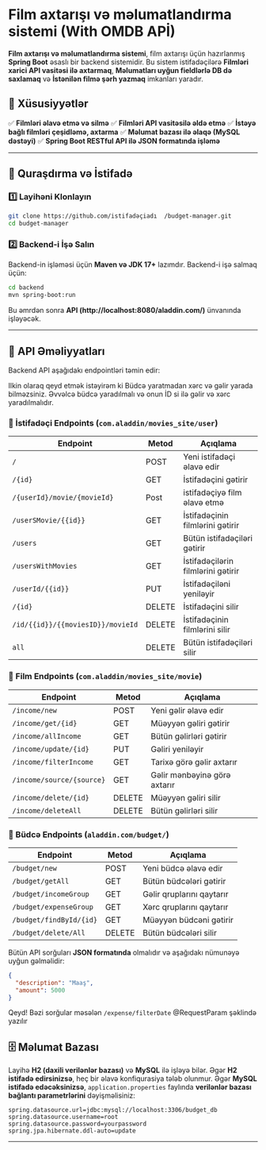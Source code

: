 # Film axtarışı və məlumatlandırma sistemi (With OMDB APİ)

**Film axtarışı və məlumatlandırma sistemi**, film axtarışı üçün hazırlanmış **Spring Boot** əsaslı bir backend sistemidir. Bu sistem istifadəçilərə **Filmləri xarici API vasitəsi ilə axtarmaq**, **Məlumatları uyğun fieldlərlə DB də saxlamaq** və **İstənilən filmə şərh yazmaq** imkanları yaradır.

## 📌 Xüsusiyyətlər
✅ **Filmləri əlavə etmə və silmə**
✅ **Filmləri API vasitəsilə əldə etmə**
✅ **İstəyə bağlı filmləri çeşidləmə, axtarma**
✅ **Məlumat bazası ilə əlaqə (MySQL dəstəyi)**
✅ **Spring Boot RESTful API ilə JSON formatında işləmə**

---

## 🚀 Quraşdırma və İstifadə
### 1️⃣ Layihəni Klonlayın
```sh
git clone https://github.com/istifadəçiadı  /budget-manager.git
cd budget-manager
```

### 2️⃣ Backend-i İşə Salın
Backend-in işləməsi üçün **Maven və JDK 17+** lazımdır. Backend-i işə salmaq üçün:
```sh
cd backend
mvn spring-boot:run
```
Bu əmrdən sonra **API (http://localhost:8080/aladdin.com/)** ünvanında işləyəcək.

---

## 🔗 API Əməliyyatları
Backend API aşağıdakı endpointləri təmin edir:

Ilkin olaraq qeyd etmək istəyirəm ki Büdcə yaratmadan xərc və gəlir yarada bilməzsiniz.
Əvvəlcə büdcə yaradılmalı və onun İD si ilə gəlir və xərc yaradılmalıdır.

### 📂 İstifadəçi Endpoints (`com.aladdin/movies_site/user`)
| Endpoint                              | Metod  | Açıqlama |
|---------------------------------------|--------|----------|
| `/`                                   | POST   | Yeni istifadəçi əlavə edir |
| `/{id}`                               | GET    | İstifadəçini gətirir |
| `/{userId}/movie/{movieId}`           | Post   | istifadəçiyə film əlavə etmə |
| `/userSMovie/{{id}}`                  | GET    | İstifadəçinin filmlərini gətirir |
| `/users`                              | GET    | Bütün istifadəçiləri gətirir |
| `/usersWithMovies`                    | GET    | İstifadəçilərin filmlərini gətirir |
| `/userId/{{id}}`                      | PUT    | İstifadəçiləni yeniləyir |
| `/{id}`                               | DELETE | İstifadəçini silir |
| `/id/{{id}}/{{moviesID}}/movieId`     | DELETE | İstifadəçinin filmlərini silir |
| `all`                                 | DELETE | Bütün istifadəçiləri silir |


### 📂 Film Endpoints (`com.aladdin/movies_site/movie`)
| Endpoint                  | Metod  | Açıqlama |
|---------------------------|--------|----------|
| `/income/new`             | POST   | Yeni gəlir əlavə edir |
| `/income/get/{id}`        | GET    | Müəyyən gəliri gətirir |
| `/income/allIncome`       | GET    | Bütün gəlirləri gətirir |
| `/income/update/{id}`     | PUT    | Gəliri yeniləyir |
| `/income/filterIncome`    | GET    | Tarixə görə gəlir axtarır |
| `/income/source/{source}` | GET    | Gəlir mənbəyinə görə axtarır |
| `/income/delete/{id}`     | DELETE | Müəyyən gəliri silir |
| `/income/deleteAll`       | DELETE | Bütün gəlirləri silir |

### 📂 Büdcə Endpoints (`aladdin.com/budget/`)
| Endpoint                  | Metod  | Açıqlama |
|---------------------------|--------|----------|
| `/budget/new`             | POST   | Yeni büdcə əlavə edir |
| `/budget/getAll`          | GET    | Bütün büdcələri gətirir |
| `/budget/incomeGroup`     | GET    | Gəlir qruplarını qaytarır |
| `/budget/expenseGroup`    | GET    | Xərc qruplarını qaytarır |
| `/budget/findById/{id}`   | GET    | Müəyyən büdcəni gətirir |
| `/budget/delete/All`      | DELETE | Bütün büdcələri silir |

Bütün API sorğuları **JSON formatında** olmalıdır və aşağıdakı nümunəyə uyğun gəlməlidir:
```json
{
  "description": "Maaş",
  "amount": 5000
}
```
Qeyd! 
Bəzi sorğular məsələn `/expense/filterDate` @RequestParam şəklində yazılır


## 🗄 Məlumat Bazası
Layihə **H2 (daxili verilənlər bazası)** və **MySQL** ilə işləyə bilər. 
Əgər **H2 istifadə edirsinizsə**, heç bir əlavə konfiqurasiya tələb olunmur. 
Əgər **MySQL istifadə edəcəksinizsə**, `application.properties` faylında **verilənlər bazası bağlantı parametrlərini** dəyişməlisiniz:
```properties
spring.datasource.url=jdbc:mysql://localhost:3306/budget_db
spring.datasource.username=root
spring.datasource.password=yourpassword
spring.jpa.hibernate.ddl-auto=update
```

---

